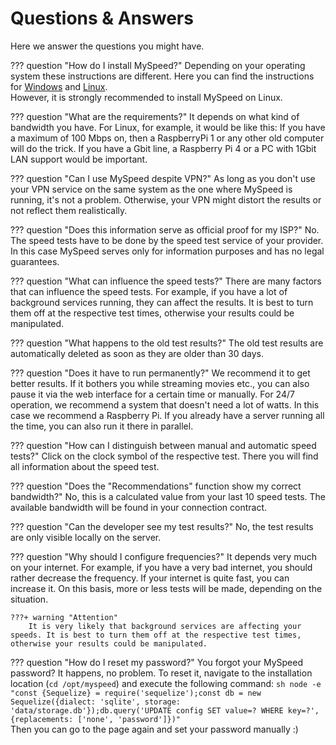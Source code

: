 # Questions & Answers

Here we answer the questions you might have.

??? question "How do I install MySpeed?"
    Depending on your operating system these instructions are different. Here you can find the instructions
    for [Windows](../setup/windows) and [Linux](../setup/linux).  
    However, it is strongly recommended to install MySpeed on Linux.

??? question "What are the requirements?"
    It depends on what kind of bandwidth you have. For Linux, for example, it would be like this:
    If you have a maximum of 100 Mbps on, then a RaspberryPi 1 or any other old computer will do the trick.
    If you have a Gbit line, a Raspberry Pi 4 or a PC with 1Gbit LAN support would be important.

??? question "Can I use MySpeed despite VPN?"
    As long as you don't use your VPN service on the same system as the one where MySpeed is running, it's not a problem.
    Otherwise, your VPN might distort the results or not reflect them realistically.

??? question "Does this information serve as official proof for my ISP?"
    No. The speed tests have to be done by the speed test service of your provider.
    In this case MySpeed serves only for information purposes and has no legal guarantees.

??? question "What can influence the speed tests?"
    There are many factors that can influence the speed tests. For example, if you have a lot of background services
    running, they can affect the results. It is best to turn them off at the respective test times, otherwise your
    results could be manipulated.

??? question "What happens to the old test results?"
    The old test results are automatically deleted as soon as they are older than 30 days.

??? question "Does it have to run permanently?"
    We recommend it to get better results. If it bothers you while streaming movies etc.,
    you can also pause it via the web interface for a certain time or manually.
    For 24/7 operation, we recommend a system that doesn't need a lot of watts. In this case we recommend a Raspberry Pi.
    If you already have a server running all the time, you can also run it there in parallel.

??? question "How can I distinguish between manual and automatic speed tests?"
    Click on the clock symbol of the respective test. There you will find all information about the speed test.

??? question "Does the "Recommendations" function show my correct bandwidth?"
    No, this is a calculated value from your last 10 speed tests. The available bandwidth will be found in your connection
    contract.

??? question "Can the developer see my test results?"
    No, the test results are only visible locally on the server.

??? question "Why should I configure frequencies?"
    It depends very much on your internet. For example, if you have a very bad internet, you should rather decrease the
    frequency. If your internet is quite fast, you can increase it. On this basis, more or less tests will be made,
    depending on the situation.

    ???+ warning "Attention"
        It is very likely that background services are affecting your speeds. It is best to turn them off at the respective test times, otherwise your results could be manipulated.

??? question "How do I reset my password?"
    You forgot your MySpeed password? It happens, no problem. To reset it, navigate to the installation
    location (`cd /opt/myspeed`) and execute the following command:
    ```sh
    node -e "const {Sequelize} = require('sequelize');const db = new Sequelize({dialect: 'sqlite', storage: 'data/storage.db'});db.query('UPDATE config SET value=? WHERE key=?', {replacements: ['none', 'password']})"
    ```    
    Then you can go to the page again and set your password manually :)